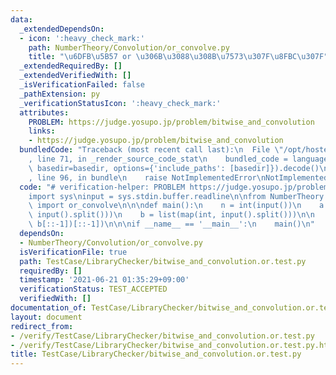 ```yaml
---
data:
  _extendedDependsOn:
  - icon: ':heavy_check_mark:'
    path: NumberTheory/Convolution/or_convolve.py
    title: "\u6DFB\u5B57 or \u306B\u3088\u308B\u7573\u307F\u8FBC\u307F"
  _extendedRequiredBy: []
  _extendedVerifiedWith: []
  _isVerificationFailed: false
  _pathExtension: py
  _verificationStatusIcon: ':heavy_check_mark:'
  attributes:
    PROBLEM: https://judge.yosupo.jp/problem/bitwise_and_convolution
    links:
    - https://judge.yosupo.jp/problem/bitwise_and_convolution
  bundledCode: "Traceback (most recent call last):\n  File \"/opt/hostedtoolcache/Python/3.10.6/x64/lib/python3.10/site-packages/onlinejudge_verify/documentation/build.py\"\
    , line 71, in _render_source_code_stat\n    bundled_code = language.bundle(stat.path,\
    \ basedir=basedir, options={'include_paths': [basedir]}).decode()\n  File \"/opt/hostedtoolcache/Python/3.10.6/x64/lib/python3.10/site-packages/onlinejudge_verify/languages/python.py\"\
    , line 96, in bundle\n    raise NotImplementedError\nNotImplementedError\n"
  code: "# verification-helper: PROBLEM https://judge.yosupo.jp/problem/bitwise_and_convolution\n\
    import sys\ninput = sys.stdin.buffer.readline\n\nfrom NumberTheory.Convolution.or_convolve\
    \ import or_convolve\n\n\ndef main():\n    n = int(input())\n    a = list(map(int,\
    \ input().split()))\n    b = list(map(int, input().split()))\n\n    print(*or_convolve(a[::-1],\
    \ b[::-1])[::-1])\n\n\nif __name__ == '__main__':\n    main()\n"
  dependsOn:
  - NumberTheory/Convolution/or_convolve.py
  isVerificationFile: true
  path: TestCase/LibraryChecker/bitwise_and_convolution.or.test.py
  requiredBy: []
  timestamp: '2021-06-21 01:35:29+09:00'
  verificationStatus: TEST_ACCEPTED
  verifiedWith: []
documentation_of: TestCase/LibraryChecker/bitwise_and_convolution.or.test.py
layout: document
redirect_from:
- /verify/TestCase/LibraryChecker/bitwise_and_convolution.or.test.py
- /verify/TestCase/LibraryChecker/bitwise_and_convolution.or.test.py.html
title: TestCase/LibraryChecker/bitwise_and_convolution.or.test.py
---
```

